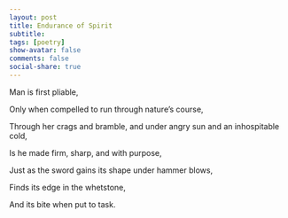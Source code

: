 ```yaml
---
layout: post
title: Endurance of Spirit
subtitle: 
tags: [poetry]
show-avatar: false
comments: false
social-share: true
---
```


Man is first pliable,

Only when compelled to run through nature’s course,

Through her crags and bramble, and under angry sun and an inhospitable cold,

Is he made firm, sharp, and with purpose,

Just as the sword gains its shape under hammer blows,

Finds its edge in the whetstone,

And its bite when put to task.